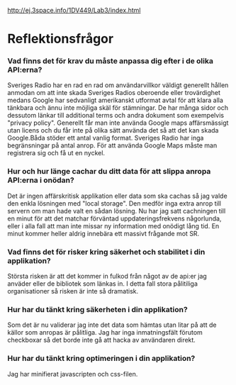
 http://ej.3space.info/1DV449/Lab3/index.html
 

# Reflektionsfrågor
### Vad finns det för krav du måste anpassa dig efter i de olika API:erna?
Sveriges Radio har en rad en rad om användarvillkor väldigt generellt hållen anmodan om att inte skada Sveriges Radios oberoende eller trovärdighet medans Google har sedvanligt amerikanskt utformat avtal för att klara alla tänkbara och ännu inte möjliga skäl för stämningar. De har många sidor och dessutom länkar till additional terms och andra dokument som exempelvis "privacy policy". Generellt får man inte använda Google maps affärsmässigt utan licens och du får inte på olika sätt använda det så att det kan skada Google.Båda stöder ett antal vanlig format. Sveriges Radio har inga begränsningar på antal anrop. För att använda Google Maps måste man registrera sig och få ut en nyckel.

### Hur och hur länge cachar du ditt data för att slippa anropa API:erna i onödan?
Det är ingen affärskritisk applikation eller data som ska cachas så jag valde den enkla lösningen med "local storage". Den medför inga extra anrop till servern om man hade valt en sådan lösning. Nu har jag satt cachningen till en minut för att det matchar förväntad uppdateringsfrekvens någorlunda, eller i alla fall att man inte missar ny information med onödigt lång tid. En minut kommer heller aldrig innebära ett massivt frågande mot SR.
### Vad finns det för risker kring säkerhet och stabilitet i din applikation?
Största risken är att det kommer in fulkod från något av de api:er jag  anväder eller de bibliotek som länkas in. I detta fall stora pålitiliga organisationer så risken är inte så dramatisk.  
### Hur har du tänkt kring säkerheten i din applikation?
Som det är nu validerar jag inte det data som hämtas utan litar på att de källor som anropas är pålitliga.
Jag har inga inmatningsfält förutom checkboxar så det borde inte gå att hacka av användaren direkt.
### Hur har du tänkt kring optimeringen i din applikation?
Jag har minifierat javascripten och css-filen.
